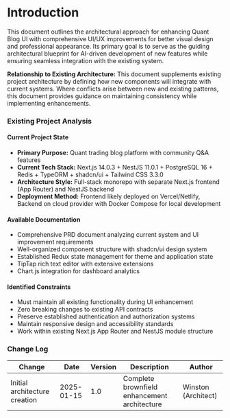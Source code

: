 # Introduction

This document outlines the architectural approach for enhancing Quant Blog UI with comprehensive UI/UX improvements for better visual design and professional appearance. Its primary goal is to serve as the guiding architectural blueprint for AI-driven development of new features while ensuring seamless integration with the existing system.

**Relationship to Existing Architecture:**
This document supplements existing project architecture by defining how new components will integrate with current systems. Where conflicts arise between new and existing patterns, this document provides guidance on maintaining consistency while implementing enhancements.

### Existing Project Analysis

#### Current Project State
- **Primary Purpose:** Quant trading blog platform with community Q&A features
- **Current Tech Stack:** Next.js 14.0.3 + NestJS 11.0.1 + PostgreSQL 16 + Redis + TypeORM + shadcn/ui + Tailwind CSS 3.3.0
- **Architecture Style:** Full-stack monorepo with separate Next.js frontend (App Router) and NestJS backend
- **Deployment Method:** Frontend likely deployed on Vercel/Netlify, Backend on cloud provider with Docker Compose for local development

#### Available Documentation
- Comprehensive PRD document analyzing current system and UI improvement requirements
- Well-organized component structure with shadcn/ui design system
- Established Redux state management for theme and application state
- TipTap rich text editor with extensive extensions
- Chart.js integration for dashboard analytics

#### Identified Constraints
- Must maintain all existing functionality during UI enhancement
- Zero breaking changes to existing API contracts
- Preserve established authentication and authorization systems
- Maintain responsive design and accessibility standards
- Work within existing Next.js App Router and NestJS module structure

### Change Log

| Change | Date | Version | Description | Author |
|--------|------|---------|-------------|--------|
| Initial architecture creation | 2025-01-15 | 1.0 | Complete brownfield enhancement architecture | Winston (Architect) |
